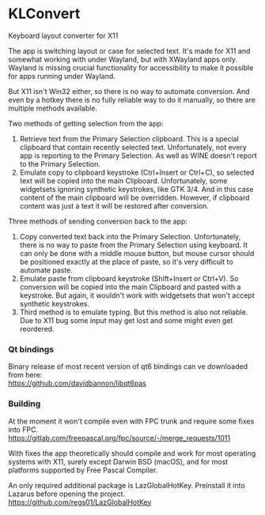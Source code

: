 # KLConvert
Keyboard layout converter for X11

The app is switching layout or case for selected text. It's made for X11 and somewhat working with under Wayland, but with XWayland apps only. Wayland is missing crucial functionality for accessibility to make it possible for apps running under Wayland.

But X11 isn't Win32 either, so there is no way to automate conversion. And even by a hotkey there is no fully reliable way to do it manually, so there are multiple methods available.

Two methods of getting selection from the app:
  1. Retrieve text from the Primary Selection clipboard. This is a special clipboard that contain recently selected text. Unfortunately, not every app is reporting to the Primary Selection. As well as WINE doesn't report to the Primary Selection.
  2. Emulate copy to clipboard keystroke (Ctrl+Insert or Ctrl+C), so selected text will be copied into the main Clipboard. Unfortunately, some widgetsets ignoring synthetic keystrokes, like GTK 3/4. And in this case content of the main clipboard will be overridden. However, if clipboard content was just a text it will be restored after conversion. 

Three methods of sending conversion back to the app:
  1. Copy converted text back into the Primary Selection. Unfortunately, there is no way to paste from the Primary Selection using keyboard. It can only be done with a middle mouse button, but mouse cursor should be positioned exactly at the place of paste, so it's very difficult to automate paste.
  2. Emulate paste from clipboard keystroke (Shift+Insert or Ctrl+V). So conversion will be copied into the main Clipboard and pasted with a keystroke. But again, it wouldn't work with widgetsets that won't accept synthetic keystrokes.
  3. Third method is to emulate typing. But this method is also not reliable. Due to X11 bug some input may get lost and some might even get reordered.

### Qt bindings
Binary release of most recent version of qt6 bindings can ve downloaded from here:\
https://github.com/davidbannon/libqt6pas

### Building

At the moment it won't compile even with FPC trunk and require some fixes into FPC.\
https://gitlab.com/freepascal.org/fpc/source/-/merge_requests/1011

With fixes the app theoretically should compile and work for most operating systems with X11, surely except Darwin BSD (macOS), and for most platforms supported by Free Pascal Compiler.

An only required additional package is LazGlobalHotKey. Preinstall it into Lazarus before opening the project. \
https://github.com/regs01/LazGlobalHotKey



